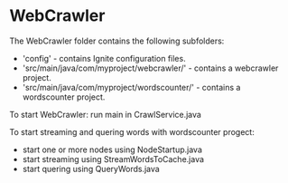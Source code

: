# WebCrawler

The WebCrawler folder contains the following subfolders:
- 'config' - contains Ignite configuration files.
- 'src/main/java/com/myproject/webcrawler/' - contains a webcrawler project.
- 'src/main/java/com/myproject/wordscounter/' - contains a wordscounter project.

To start WebCrawler: run main in CrawlService.java 

To start streaming and quering words with wordscounter progect:
- start one or more nodes using NodeStartup.java
- start streaming using StreamWordsToCache.java
- start quering using QueryWords.java
